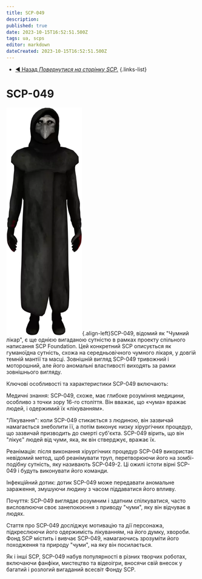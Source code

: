 ```yaml
---
title: SCP-049
description: 
published: true
date: 2023-10-15T16:52:51.500Z
tags: ua, scps
editor: markdown
dateCreated: 2023-10-15T16:52:51.500Z
---
```


- [:arrow_backward: Назад *Повернутися на сторінку SCP.*](/en/game/scps#scps)
{.links-list}
# SCP-049
![049.png](/images/roles/049.png){.align-left}SCP-049, відомий як "Чумний лікар", є ще однією вигаданою сутністю в рамках проекту спільного написання SCP Foundation. Цей конкретний SCP описується як гуманоїдна сутність, схожа на середньовічного чумного лікаря, у довгій темній мантії та масці. Зовнішній вигляд SCP-049 тривожний і моторошний, але його аномальні властивості виходять за рамки зовнішнього вигляду.

Ключові особливості та характеристики SCP-049 включають:

Медичні знання: SCP-049, схоже, має глибоке розуміння медицини, особливо з точки зору 16-го століття. Він вважає, що «чума» вражає людей, і одержимий їх «лікуванням».

"Лікування": коли SCP-049 стикається з людиною, він зазвичай намагається знеболити її, а потім виконує низку хірургічних процедур, що зазвичай призводить до смерті суб'єкта. SCP-049 вірить, що він "лікує" людей від чуми, яка, як він стверджує, вражає їх.

Реанімація: після виконання хірургічних процедур SCP-049 використає невідомий метод, щоб реанімувати труп, перетворюючи його на зомбі-подібну сутність, яку називають SCP-049-2. Ці ожилі істоти вірні SCP-049 і будуть виконувати його команди.

Інфекційний дотик: дотик SCP-049 може передавати аномальне зараження, змушуючи людину з часом піддаватися його впливу.

Почуття: SCP-049 виглядає розумним і здатним спілкуватися, часто висловлюючи своє занепокоєння з приводу "чуми", яку він відчуває в людях.

Стаття про SCP-049 досліджує мотивацію та дії персонажа, підкреслюючи його одержимість лікуванням, на його думку, хвороби. Фонд SCP містить і вивчає SCP-049, намагаючись зрозуміти його походження та природу "чуми", на яку він посилається.

Як і інші SCP, SCP-049 набув популярності в різних творчих роботах, включаючи фанфіки, мистецтво та відеоігри, вносячи свій внесок у багатий і розлогий вигаданий всесвіт Фонду SCP.